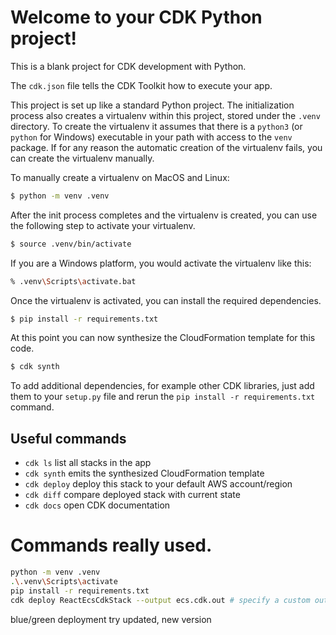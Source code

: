 # Welcome to your CDK Python project!

This is a blank project for CDK development with Python.

The `cdk.json` file tells the CDK Toolkit how to execute your app.

This project is set up like a standard Python project.  The initialization
process also creates a virtualenv within this project, stored under the `.venv`
directory.  To create the virtualenv it assumes that there is a `python3`
(or `python` for Windows) executable in your path with access to the `venv`
package. If for any reason the automatic creation of the virtualenv fails,
you can create the virtualenv manually.

To manually create a virtualenv on MacOS and Linux:

```bash
$ python -m venv .venv
```

After the init process completes and the virtualenv is created, you can use the following
step to activate your virtualenv.

```bash
$ source .venv/bin/activate
```

If you are a Windows platform, you would activate the virtualenv like this:

```bash
% .venv\Scripts\activate.bat
```

Once the virtualenv is activated, you can install the required dependencies.

```bash
$ pip install -r requirements.txt
```

At this point you can now synthesize the CloudFormation template for this code.

```bash
$ cdk synth
```

To add additional dependencies, for example other CDK libraries, just add
them to your `setup.py` file and rerun the `pip install -r requirements.txt`
command.

## Useful commands

 * `cdk ls`          list all stacks in the app
 * `cdk synth`       emits the synthesized CloudFormation template
 * `cdk deploy`      deploy this stack to your default AWS account/region
 * `cdk diff`        compare deployed stack with current state
 * `cdk docs`        open CDK documentation

# Commands really used.

```bash
python -m venv .venv
.\.venv\Scripts\activate
pip install -r requirements.txt
cdk deploy ReactEcsCdkStack --output ecs.cdk.out # specify a custom output for different stacks to be deployed
```

blue/green deployment try updated, new version